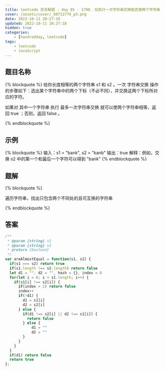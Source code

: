 ```yaml
---
title: leetcode 百天解题 - day 85 - 1790. 仅执行一次字符串交换能否使两个字符串相等
cover: /assets/cover/_60712774_p3.png
date: 2022-10-11 20:27:18
updated: 2022-10-11 20:27:18
hidden: true
categories:
    - [handredday, leetcode]
tags:
    - leetcode
    - JavaScript
---
```


## 题目名称

{% blockquote %}
给你长度相等的两个字符串 s1 和 s2 。一次 字符串交换 操作的步骤如下：选出某个字符串中的两个下标（不必不同），并交换这两个下标所对应的字符。

如果对 其中一个字符串 执行 最多一次字符串交换 就可以使两个字符串相等，返回 true ；否则，返回 false 。

{% endblockquote %}

## 示例

{% blockquote %}
输入：s1 = "bank", s2 = "kanb"
输出：true
解释：例如，交换 s2 中的第一个和最后一个字符可以得到 "bank"
{% endblockquote %}


## 题解


{% blockquote %}

遍历字符串，找出只包含两个不同处的且可互换的字符串

{% endblockquote %}

## 答案

~~~js
/**
 * @param {string} s1
 * @param {string} s2
 * @return {boolean}
 */
var areAlmostEqual = function(s1, s2) {
  if(s1 === s2) return true
  if(s1.length !== s2.length) return false
  let d1 = "", d2 = "", hash = {}, index = 0
  for(let i = 0; i < s1.length; i++) {
    if(s1[i] !== s2[i]) {
      if(index > 2) return false
      index++
      if(!d1) {
        d1 = s1[i]
        d2 = s2[i]
      } else {
        if(d1 !== s2[i] || d2 !== s1[i]) {
          return false
        } else {
            d1 = ""
            d2 = ""
        }
      }
    }
  }
  if(d1) return false
  return true
};
~~~
